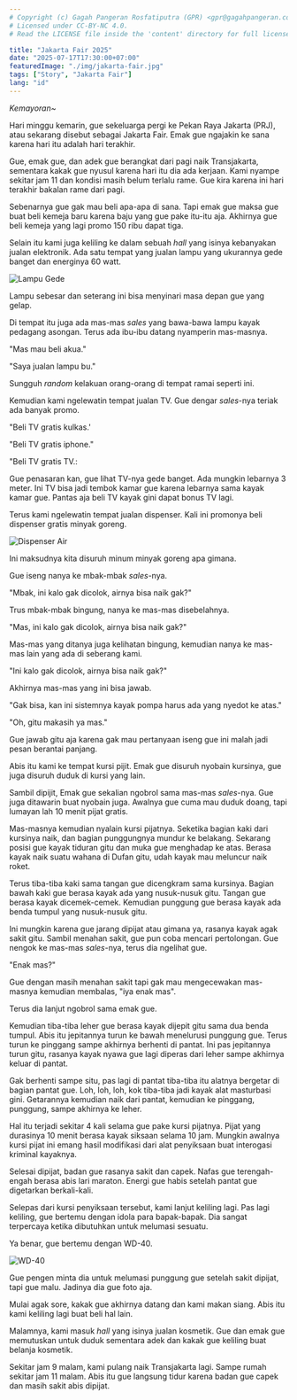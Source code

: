 ```yaml
---
# Copyright (c) Gagah Pangeran Rosfatiputra (GPR) <gpr@gagahpangeran.com>.
# Licensed under CC-BY-NC 4.0.
# Read the LICENSE file inside the 'content' directory for full license text.

title: "Jakarta Fair 2025"
date: "2025-07-17T17:30:00+07:00"
featuredImage: "./img/jakarta-fair.jpg"
tags: ["Story", "Jakarta Fair"]
lang: "id"
---
```


_Kemayoran~_

<!-- excerpt -->

Hari minggu kemarin, gue sekeluarga pergi ke Pekan Raya Jakarta (PRJ), atau
sekarang disebut sebagai Jakarta Fair. Emak gue ngajakin ke sana karena hari itu
adalah hari terakhir.

Gue, emak gue, dan adek gue berangkat dari pagi naik Transjakarta, sementara
kakak gue nyusul karena hari itu dia ada kerjaan. Kami nyampe sekitar jam 11 dan
kondisi masih belum terlalu rame. Gue kira karena ini hari terakhir bakalan rame
dari pagi.

Sebenarnya gue gak mau beli apa-apa di sana. Tapi emak gue maksa gue buat beli
kemeja baru karena baju yang gue pake itu-itu aja. Akhirnya gue beli kemeja yang
lagi promo 150 ribu dapat tiga.

Selain itu kami juga keliling ke dalam sebuah _hall_ yang isinya kebanyakan
jualan elektronik. Ada satu tempat yang jualan lampu yang ukurannya gede banget
dan energinya 60 watt.

![Lampu Gede](./img/lamp.jpg "Comically Large Lamp")

Lampu sebesar dan seterang ini bisa menyinari masa depan gue yang gelap.

Di tempat itu juga ada mas-mas _sales_ yang bawa-bawa lampu kayak pedagang
asongan. Terus ada ibu-ibu datang nyamperin mas-masnya.

"Mas mau beli akua."

"Saya jualan lampu bu."

Sungguh _random_ kelakuan orang-orang di tempat ramai seperti ini.

Kemudian kami ngelewatin tempat jualan TV. Gue dengar _sales_-nya teriak ada
banyak promo.

"Beli TV gratis kulkas.'

"Beli TV gratis iphone."

"Beli TV gratis TV.:

Gue penasaran kan, gue lihat TV-nya gede banget. Ada mungkin lebarnya 3 meter.
Ini TV bisa jadi tembok kamar gue karena lebarnya sama kayak kamar gue. Pantas
aja beli TV kayak gini dapat bonus TV lagi.

Terus kami ngelewatin tempat jualan dispenser. Kali ini promonya beli dispenser
gratis minyak goreng.

![Dispenser Air](./img/dispenser.jpg "Minyak yang ini bisa diminum")

Ini maksudnya kita disuruh minum minyak goreng apa gimana.

Gue iseng nanya ke mbak-mbak _sales_-nya.

"Mbak, ini kalo gak dicolok, airnya bisa naik gak?"

Trus mbak-mbak bingung, nanya ke mas-mas disebelahnya.

"Mas, ini kalo gak dicolok, airnya bisa naik gak?"

Mas-mas yang ditanya juga kelihatan bingung, kemudian nanya ke mas-mas lain yang
ada di seberang kami.

"Ini kalo gak dicolok, airnya bisa naik gak?"

Akhirnya mas-mas yang ini bisa jawab.

"Gak bisa, kan ini sistemnya kayak pompa harus ada yang nyedot ke atas."

"Oh, gitu makasih ya mas."

Gue jawab gitu aja karena gak mau pertanyaan iseng gue ini malah jadi pesan
berantai panjang.

Abis itu kami ke tempat kursi pijit. Emak gue disuruh nyobain kursinya, gue juga
disuruh duduk di kursi yang lain.

Sambil dipijit, Emak gue sekalian ngobrol sama mas-mas _sales_-nya. Gue juga
ditawarin buat nyobain juga. Awalnya gue cuma mau duduk doang, tapi lumayan lah
10 menit pijat gratis.

Mas-masnya kemudian nyalain kursi pijatnya. Seketika bagian kaki dari kursinya
naik, dan bagian punggungnya mundur ke belakang. Sekarang posisi gue kayak
tiduran gitu dan muka gue menghadap ke atas. Berasa kayak naik suatu wahana di
Dufan gitu, udah kayak mau meluncur naik roket.

Terus tiba-tiba kaki sama tangan gue dicengkram sama kursinya. Bagian bawah kaki
gue berasa kayak ada yang nusuk-nusuk gitu. Tangan gue berasa kayak
dicemek-cemek. Kemudian punggung gue berasa kayak ada benda tumpul yang
nusuk-nusuk gitu.

Ini mungkin karena gue jarang dipijat atau gimana ya, rasanya kayak agak sakit
gitu. Sambil menahan sakit, gue pun coba mencari pertolongan. Gue nengok ke
mas-mas _sales_-nya, terus dia ngelihat gue.

"Enak mas?"

Gue dengan masih menahan sakit tapi gak mau mengecewakan mas-masnya kemudian
membalas, "iya enak mas".

Terus dia lanjut ngobrol sama emak gue.

Kemudian tiba-tiba leher gue berasa kayak dijepit gitu sama dua benda tumpul.
Abis itu jepitannya turun ke bawah menelurusi punggung gue. Terus turun ke
pinggang sampe akhirnya berhenti di pantat. Ini pas jepitannya turun gitu,
rasanya kayak nyawa gue lagi diperas dari leher sampe akhirnya keluar di pantat.

Gak berhenti sampe situ, pas lagi di pantat tiba-tiba itu alatnya bergetar di
bagian pantat gue. Loh, loh, loh, kok tiba-tiba jadi kayak alat masturbasi gini.
Getarannya kemudian naik dari pantat, kemudian ke pinggang, punggung, sampe
akhirnya ke leher.

Hal itu terjadi sekitar 4 kali selama gue pake kursi pijatnya. Pijat yang
durasinya 10 menit berasa kayak siksaan selama 10 jam. Mungkin awalnya kursi
pijat ini emang hasil modifikasi dari alat penyiksaan buat interogasi kriminal
kayaknya.

Selesai dipijat, badan gue rasanya sakit dan capek. Nafas gue terengah-engah
berasa abis lari maraton. Energi gue habis setelah pantat gue digetarkan
berkali-kali.

Selepas dari kursi penyiksaan tersebut, kami lanjut keliling lagi. Pas lagi
keliling, gue bertemu dengan idola para bapak-bapak. Dia sangat terpercaya
ketika dibutuhkan untuk melumasi sesuatu.

Ya benar, gue bertemu dengan WD-40.

![WD-40](./img/wd40.jpg "WD-40 berpose")

Gue pengen minta dia untuk melumasi punggung gue setelah sakit dipijat, tapi gue
malu. Jadinya dia gue foto aja.

Mulai agak sore, kakak gue akhirnya datang dan kami makan siang. Abis itu kami
keliling lagi buat beli hal lain.

Malamnya, kami masuk _hall_ yang isinya jualan kosmetik. Gue dan emak gue
memutuskan untuk duduk sementara adek dan kakak gue keliling buat belanja
kosmetik.

Sekitar jam 9 malam, kami pulang naik Transjakarta lagi. Sampe rumah sekitar jam
11 malam. Abis itu gue langsung tidur karena badan gue capek dan masih sakit
abis dipijat.
